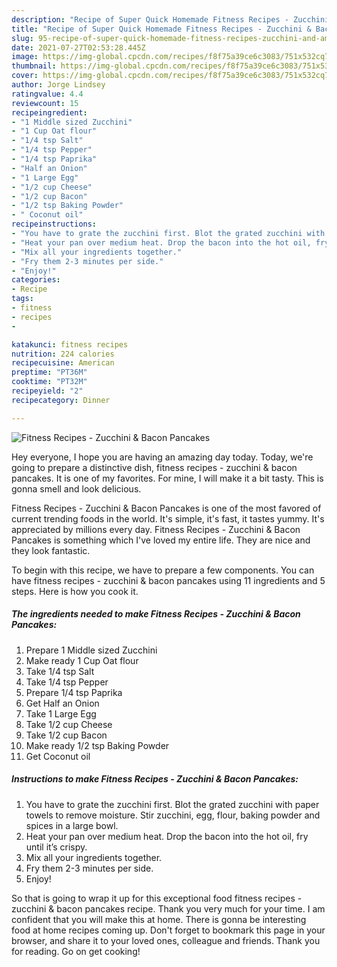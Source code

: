 ```yaml
---
description: "Recipe of Super Quick Homemade Fitness Recipes - Zucchini & Bacon Pancakes"
title: "Recipe of Super Quick Homemade Fitness Recipes - Zucchini & Bacon Pancakes"
slug: 95-recipe-of-super-quick-homemade-fitness-recipes-zucchini-and-amp-bacon-pancakes
date: 2021-07-27T02:53:28.445Z
image: https://img-global.cpcdn.com/recipes/f8f75a39ce6c3083/751x532cq70/fitness-recipes-zucchini-bacon-pancakes-recipe-main-photo.jpg
thumbnail: https://img-global.cpcdn.com/recipes/f8f75a39ce6c3083/751x532cq70/fitness-recipes-zucchini-bacon-pancakes-recipe-main-photo.jpg
cover: https://img-global.cpcdn.com/recipes/f8f75a39ce6c3083/751x532cq70/fitness-recipes-zucchini-bacon-pancakes-recipe-main-photo.jpg
author: Jorge Lindsey
ratingvalue: 4.4
reviewcount: 15
recipeingredient:
- "1 Middle sized Zucchini"
- "1 Cup Oat flour"
- "1/4 tsp Salt"
- "1/4 tsp Pepper"
- "1/4 tsp Paprika"
- "Half an Onion"
- "1 Large Egg"
- "1/2 cup Cheese"
- "1/2 cup Bacon"
- "1/2 tsp Baking Powder"
- " Coconut oil"
recipeinstructions:
- "You have to grate the zucchini first. Blot the grated zucchini with paper towels to remove moisture. Stir zucchini, egg, flour, baking powder and spices in a large bowl."
- "Heat your pan over medium heat. Drop the bacon into the hot oil, fry until it’s crispy."
- "Mix all your ingredients together."
- "Fry them 2-3 minutes per side."
- "Enjoy!"
categories:
- Recipe
tags:
- fitness
- recipes
- 

katakunci: fitness recipes  
nutrition: 224 calories
recipecuisine: American
preptime: "PT36M"
cooktime: "PT32M"
recipeyield: "2"
recipecategory: Dinner

---
```



![Fitness Recipes - Zucchini &amp; Bacon Pancakes](https://img-global.cpcdn.com/recipes/f8f75a39ce6c3083/751x532cq70/fitness-recipes-zucchini-bacon-pancakes-recipe-main-photo.jpg)

Hey everyone, I hope you are having an amazing day today. Today, we're going to prepare a distinctive dish, fitness recipes - zucchini &amp; bacon pancakes. It is one of my favorites. For mine, I will make it a bit tasty. This is gonna smell and look delicious.



Fitness Recipes - Zucchini &amp; Bacon Pancakes is one of the most favored of current trending foods in the world. It's simple, it's fast, it tastes yummy. It's appreciated by millions every day. Fitness Recipes - Zucchini &amp; Bacon Pancakes is something which I've loved my entire life. They are nice and they look fantastic.


To begin with this recipe, we have to prepare a few components. You can have fitness recipes - zucchini &amp; bacon pancakes using 11 ingredients and 5 steps. Here is how you cook it.

<!--inarticleads1-->

##### The ingredients needed to make Fitness Recipes - Zucchini &amp; Bacon Pancakes:

1. Prepare 1 Middle sized Zucchini
1. Make ready 1 Cup Oat flour
1. Take 1/4 tsp Salt
1. Take 1/4 tsp Pepper
1. Prepare 1/4 tsp Paprika
1. Get Half an Onion
1. Take 1 Large Egg
1. Take 1/2 cup Cheese
1. Take 1/2 cup Bacon
1. Make ready 1/2 tsp Baking Powder
1. Get  Coconut oil




<!--inarticleads2-->

##### Instructions to make Fitness Recipes - Zucchini &amp; Bacon Pancakes:

1. You have to grate the zucchini first. Blot the grated zucchini with paper towels to remove moisture. Stir zucchini, egg, flour, baking powder and spices in a large bowl.
1. Heat your pan over medium heat. Drop the bacon into the hot oil, fry until it’s crispy.
1. Mix all your ingredients together.
1. Fry them 2-3 minutes per side.
1. Enjoy!




So that is going to wrap it up for this exceptional food fitness recipes - zucchini &amp; bacon pancakes recipe. Thank you very much for your time. I am confident that you will make this at home. There is gonna be interesting food at home recipes coming up. Don't forget to bookmark this page in your browser, and share it to your loved ones, colleague and friends. Thank you for reading. Go on get cooking!
